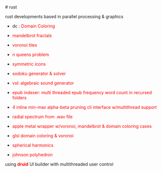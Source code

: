 <p># rust</p>
<p></p>
<p>rust developments based in parallel processing &amp; graphics</p>
<ul>
<li>
<p>dc : <span style="color: #ff0000;">Domain Coloring</span></p>
</li>
<li>
<p><span style="color: #ff0000;">mandelbrot fractals</span></p>
</li>
<li>
<p><span style="color: #ff0000;">voronoi tiles</span></p>
</li>
<li>
<p><span style="color: #ff0000;">n queens problem</span></p>
</li>
<li>
<p><span style="color: #ff0000;">symmetric icons</span></p>
</li><li>
<p><span style="color: #ff0000;">sodoku generator & solver</span></p>
</li>
  <li>
<p><span style="color: #ff0000;">vsl: algebraic sound generator</span></p>
</li>
  <li>
<p><span style="color: #ff0000;">epub indexer: multi threaded epub frequency word count in recursed folders</span></p>
</li>
   <li>
<p><span style="color: #ff0000;">4 inline min-max alpha-beta pruning cli interface w/multithread support</span></p>
</li>
   <li>
<p><span style="color: #ff0000;">radial spectrum from .wav file</span></p>
</li>
  <li>
<p><span style="color: #ff0000;">apple metal wrapper w/voronoi, mandelbrot & domain coloring cases</span></p></li>
  <li>
<p><span style="color: #ff0000;">glsl domain coloring & voronoi</span></p>
</li> 
  <li>
<p><span style="color: #ff0000;">spherical harmonics</span></p>
</li> 
  <li>
<p><span style="color: #ff0000;">johnson polyhedron</span></p>
</li>
</ul>
<p>using <strong><span style="color: #ff0000;">druid</span></strong> UI builder with multithreaded user control</p>
<p style="margin-bottom: 0in;">&nbsp;</p>
